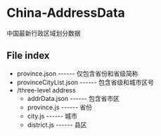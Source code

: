 # China-AddressData
中国最新行政区域划分数据

## File index
* province.json                   ------ 仅包含省份和省级简称
* provinceCityList.json           ------ 包含省级和城市区号
* /three-level address           
  * addrData.json           ------ 包含省市区
  * province.js             ------ 省份
  * city.js                 ------ 城市
  * district.js             ------ 县区

